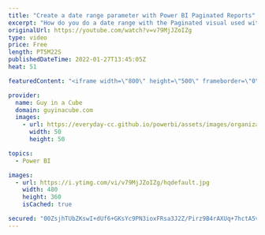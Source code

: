 ```yaml
---
title: "Create a date range parameter with Power BI Paginated Reports"
excerpt: "How do you do a date range with the Paginated visual used with Power BI Paginated Reports? Adam shows you how to get a date range going without passing every day's value within the range.  Create and use the paginated report visual https://docs.microsoft.com/power-bi/visuals/paginated-report-visual"
originalUrl: https://youtube.com/watch?v=v79MjJZoIZg
type: video
price: Free
length: PT5M22S
publishedDateTime: 2022-01-27T13:45:05Z
heat: 51

featuredContent: "<iframe width=\"800\" height=\"500\" frameborder=\"0\" src=\"https://www.youtube.com/embed/v79MjJZoIZg\" allow=\"accelerometer; autoplay; encrypted-media; gyroscope; picture-in-picture\" allowfullscreen></iframe>"

provider:
  name: Guy in a Cube
  domain: guyinacube.com
  images:
    - url: https://everyday-cc.github.io/powerbi/assets/images/organizations/guyinacube.com-50x50.jpg
      width: 50
      height: 50

topics:
  - Power BI

images:
  - url: https://i.ytimg.com/vi/v79MjJZoIZg/hqdefault.jpg
    width: 480
    height: 360
    isCached: true

secured: "00ZsjhTUbZKswI+dUf6+GKsYc9PN3ioxFRsa3J2Z/Pirz9B4rAXUq+7hctA5va9qjyJ02lt9vQuOVCyRFG+bDbYRI1KlXki6LLH7aPg45bZAWaIIc85WBxfLYPperpMNqSjeqse4xk9nb5C9FWXtcvn8sN6VlAvIoWt8ycu96wqq/tC6V9e1L2v12hJHVaHOm8eD0Kp1wKUJ4eQMGBv9RtCfKY079ydHk21WrnHfUZQ68NGcLsLghIyJWdN+8Tkatfr+tmNaLbgwTETuvAj0NyWno7DiNB4v97//wEnZWYdMcCxx6nEG3VD9gRH7SheJmtRVM4XimOzZ+0cq2PsWRaKba+08HNB08klXU46W+lzNqRtcHLuW8v0hmtN5WxFdN7TVz7zhuGmXx8BgHF9KrHSSdutRR1ZeAHoA7DdBIYo=;QkrEG9G7fZ517oN861Vj3g=="
---
```


